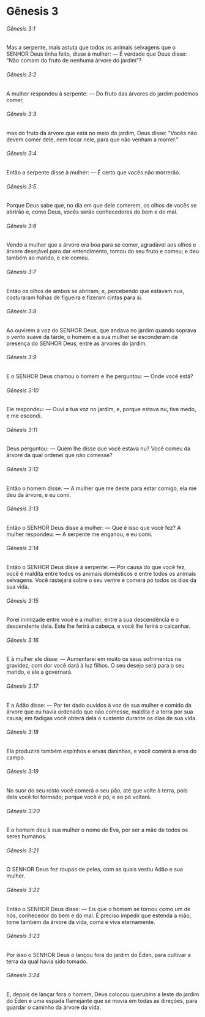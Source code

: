 # Gênesis 3

###### Gênesis 3:1

Mas a serpente, mais astuta que todos os animais selvagens que o SENHOR Deus tinha feito, disse à mulher: — É verdade que Deus disse: “Não comam do fruto de nenhuma árvore do jardim”?

###### Gênesis 3:2

A mulher respondeu à serpente: — Do fruto das árvores do jardim podemos comer,

###### Gênesis 3:3

mas do fruto da árvore que está no meio do jardim, Deus disse: “Vocês não devem comer dele, nem tocar nele, para que não venham a morrer.”

###### Gênesis 3:4

Então a serpente disse à mulher: — É certo que vocês não morrerão.

###### Gênesis 3:5

Porque Deus sabe que, no dia em que dele comerem, os olhos de vocês se abrirão e, como Deus, vocês serão conhecedores do bem e do mal.

###### Gênesis 3:6

Vendo a mulher que a árvore era boa para se comer, agradável aos olhos e árvore desejável para dar entendimento, tomou do seu fruto e comeu; e deu também ao marido, e ele comeu.

###### Gênesis 3:7

Então os olhos de ambos se abriram; e, percebendo que estavam nus, costuraram folhas de figueira e fizeram cintas para si.

###### Gênesis 3:8

Ao ouvirem a voz do SENHOR Deus, que andava no jardim quando soprava o vento suave da tarde, o homem e a sua mulher se esconderam da presença do SENHOR Deus, entre as árvores do jardim.

###### Gênesis 3:9

E o SENHOR Deus chamou o homem e lhe perguntou: — Onde você está?

###### Gênesis 3:10

Ele respondeu: — Ouvi a tua voz no jardim, e, porque estava nu, tive medo, e me escondi.

###### Gênesis 3:11

Deus perguntou: — Quem lhe disse que você estava nu? Você comeu da árvore da qual ordenei que não comesse?

###### Gênesis 3:12

Então o homem disse: — A mulher que me deste para estar comigo, ela me deu da árvore, e eu comi.

###### Gênesis 3:13

Então o SENHOR Deus disse à mulher: — Que é isso que você fez? A mulher respondeu: — A serpente me enganou, e eu comi.

###### Gênesis 3:14

Então o SENHOR Deus disse à serpente: — Por causa do que você fez, você é maldita entre todos os animais domésticos e entre todos os animais selvagens. Você rastejará sobre o seu ventre e comerá pó todos os dias da sua vida.

###### Gênesis 3:15

Porei inimizade entre você e a mulher, entre a sua descendência e o descendente dela. Este lhe ferirá a cabeça, e você lhe ferirá o calcanhar.

###### Gênesis 3:16

E à mulher ele disse: — Aumentarei em muito os seus sofrimentos na gravidez; com dor você dará à luz filhos. O seu desejo será para o seu marido, e ele a governará.

###### Gênesis 3:17

E a Adão disse: — Por ter dado ouvidos à voz de sua mulher e comido da árvore que eu havia ordenado que não comesse, maldita é a terra por sua causa; em fadigas você obterá dela o sustento durante os dias de sua vida.

###### Gênesis 3:18

Ela produzirá também espinhos e ervas daninhas, e você comerá a erva do campo.

###### Gênesis 3:19

No suor do seu rosto você comerá o seu pão, até que volte à terra, pois dela você foi formado; porque você é pó, e ao pó voltará.

###### Gênesis 3:20

E o homem deu à sua mulher o nome de Eva, por ser a mãe de todos os seres humanos.

###### Gênesis 3:21

O SENHOR Deus fez roupas de peles, com as quais vestiu Adão e sua mulher.

###### Gênesis 3:22

Então o SENHOR Deus disse: — Eis que o homem se tornou como um de nós, conhecedor do bem e do mal. É preciso impedir que estenda a mão, tome também da árvore da vida, coma e viva eternamente.

###### Gênesis 3:23

Por isso o SENHOR Deus o lançou fora do jardim do Éden, para cultivar a terra da qual havia sido tomado.

###### Gênesis 3:24

E, depois de lançar fora o homem, Deus colocou querubins a leste do jardim do Éden e uma espada flamejante que se movia em todas as direções, para guardar o caminho da árvore da vida.

